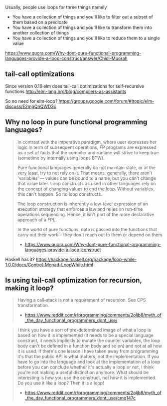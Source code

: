 Usually, people use loops for three things namely

- You have a collection of things and you'll like to filter out a subset of them based on a predicate
- You have a collection of things and you'll like to transform them into another collection of things
- You have a collection of things and you'll like to reduce them to a single value

https://www.quora.com/Why-dont-pure-functional-programming-languages-provide-a-loop-construct/answer/Chidi-Muorah

## tail-call optimizations

Since version 0.16 elm does tail-call optimizations for self-recursive functions http://elm-lang.org/blog/compilers-as-assistants

So no need for elm-loop? https://groups.google.com/forum/#!topic/elm-discuss/E2mgQnQWD3c

## Why no loop in pure functional programming languages?

> In contrast with the imperative paradigm, where user expresses her logic in term of subsequent operations, FP programs are expressed as a set of facts that the compiler and runtime will strive to keep true (sometime by internally using loops BTW).
>
> Pure functional languages generally do not maintain state, or at the very least, try to not rely on it. That means, generally, there aren't 'variables' -- values can be bound to a name, but you can't change that value later. Loop constructs as used in other languages rely on the concept of changing values to end the loop. Without variables, this can't happen. So no loop constructs.
>
> The loop construction is inherently a low-level expression of an execution strategy that enforces a law and relies on run-time operations sequencing. Hence, it isn't part of the more declarative approach of a FPL.
>
> In the world of pure functions, data is passed into the functions that carry out their work-- they don't reach out to them or depend on them
> - https://www.quora.com/Why-dont-pure-functional-programming-languages-provide-a-loop-construct

Haskell has it? https://hackage.haskell.org/package/loop-while-1.0.0/docs/Control-Monad-LoopWhile.html

## Is using tail-call optimization for recursion, making it loop?

> Having a call-stack is not a requirement of recursion. See CPS transformation.
> - https://www.reddit.com/r/programming/comments/2oljb8/myth_of_the_day_functional_programmers_dont_use/

> I think you have a sort of pre-determined image of what a loop is based on how it is implemented (it needs to be a special language construct, it needs implicitly to mutate the counter variables, the loop body can't be defined in a function body and so on) and not at all how it is used. If there's one lesson I have taken away from programming it's that the public API is what matters, not the implementation.
If you have to go into the language and look at the implementation of a loop before you can conclude whether it's actually a loop or not, I think you're not making a useful distinction anymore. What should be interesting is how you use the construct, not how it is implemented. Do you use it like a loop? Then it is a loop!
> - https://www.reddit.com/r/programming/comments/2oljb8/myth_of_the_day_functional_programmers_dont_use/cmq147c
